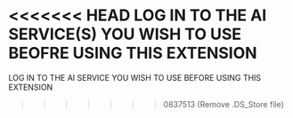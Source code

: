 <<<<<<< HEAD
LOG IN TO THE AI SERVICE(S) YOU WISH TO USE BEOFRE USING THIS EXTENSION
=======
LOG IN TO THE AI SERVICE YOU WISH TO USE BEFORE USING THIS EXTENSION
>>>>>>> 0837513 (Remove .DS_Store file)
